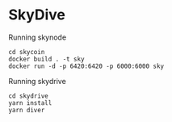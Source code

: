 # SkyDive 

Running skynode

```
cd skycoin
docker build . -t sky 
docker run -d -p 6420:6420 -p 6000:6000 sky
```

Running skydrive

```
cd skydrive
yarn install
yarn diver
```


